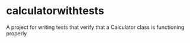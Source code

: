 # calculatorwithtests
A project for writing tests that verify that a Calculator class is functioning properly
